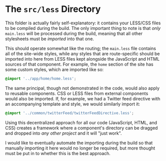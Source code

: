 # The `src/less` Directory

This folder is actually fairly self-explanatory: it contains your LESS/CSS files to be compiled during the build. 
The only important thing to note is that *only* `main.less` will be processed during the build, meaning that all
other stylesheets must be *imported* into that one.

This should operate somewhat like the routing; the `main.less` file contains all of the site-wide styles, while
any styles that are route-specific should be imported into here from LESS files kept alongside the JavaScript
and HTML sources of that component. For example, the `home` section of the site has some custom styles, which
are imported like so:

```css
@import '../app/home/home.less';
```

The same principal, though not demonstrated in the code, would also apply to reusable components. CSS or LESS
files from external components would also be imported. If, for example, we had a Twitter feed directive with
an accompanying template and style, we would similarly import it:

```css
@import '../common/twitterFeed/twitterFeedDirective.less';
```

Using this decentralized approach for all our code (JavaScript, HTML, and CSS) creates a framework where a
component's directory can be dragged and dropped into *any other project* and it will "just work".

I would like to eventually automate the importing during the build so that manually importing it here would no
longer be required, but more thought must be put in to whether this is the best approach.
